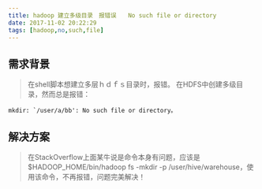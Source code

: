 ```yaml
---
title: hadoop 建立多级目录　报错误　　No such file or directory
date: 2017-11-02 20:22:29
tags: [hadoop,no,such,file]
---
```


## 需求背景

>在shell脚本想建立多层ｈｄｆｓ目录时，报错。
在HDFS中创建多级目录，然而总是报错：
<!--more-->
``` shell
mkdir: `/user/a/bb': No such file or directory。
```
## 解决方案

>在StackOverflow上面某牛说是命令本身有问题，应该是 $HADOOP_HOME/bin/hadoop fs -mkdir -p /user/hive/warehouse，使用该命令，不再报错，问题完美解决！
